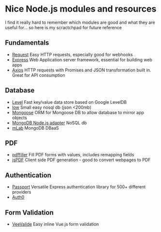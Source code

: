 
# Nice Node.js modules and resources

I find it really hard to remember which modules are good and what they are useful for... so here is my scractchpad for future reference

## Fundamentals
- [Request](https://github.com/request/request) Easy HTTP requests, especially good for webhooks
- [Express](https://expressjs.com/) Web Application server framework, essential for building web apps
- [Axios](https://github.com/axios/axios) HTTP requests with Promises and JSON transformation built in. Great for API consumption

## Database
- [Level](https://github.com/Level/level) Fast key/value data store based on Google LevelDB
- [low](https://github.com/typicode/lowdb) Small easy nosql db (json <200mb)
- [Mongoose](https://mongoosejs.com/) ORM for Mongoose DB to allow database to mirror app objects
- [MongoDB Node.js adapter](https://mongodb.github.io/node-mongodb-native/) NoSQL db
- [mLab](https://www.mlab.com/) MongoDB DBaaS

## PDF
- [pdffiller](https://www.npmjs.com/package/pdffiller) Fill PDF forms with values, includes remapping fields
- [jsPDF](https://github.com/MrRio/jsPDF) Client side PDF generation - good to convert webpages to PDF

## Authentication
- [Passport](http://www.passportjs.org/) Versatile Express authentication library for 500+ different providers
- [Auth0](https://auth0.com)

## Form Validation
- [VeeValide](https://baianat.github.io/vee-validate/) Easy inline Vue.js form validation
